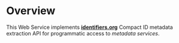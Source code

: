 # Overview
This Web Service implements [__identifiers.org__](http://identifiers.org) Compact ID metadata extraction API for programmatic access to _metadata services_.

